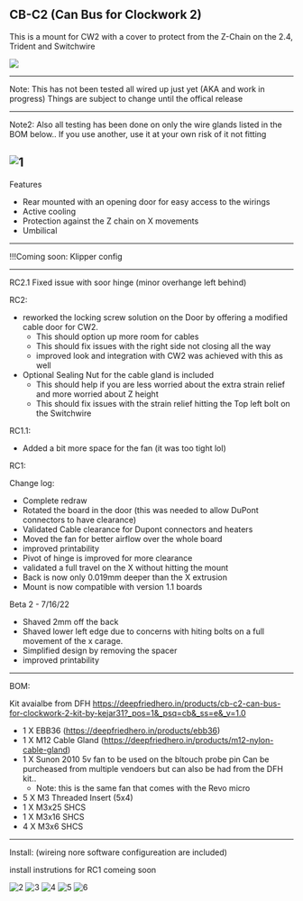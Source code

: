 
## CB-C2 (Can Bus for Clockwork 2)

This is a mount for CW2 with a cover to protect from the Z-Chain on the 2.4, Trident and Switchwire

[![](https://www.paypalobjects.com/en_US/i/btn/btn_donate_LG.gif)](https://www.paypal.com/donate?hosted_button_id=EN8E4MTBQRZ3J)

---------------------------------------------------------------------------------------

Note: This has not been tested all wired up just yet (AKA and work in progress) Things are subject to change until the offical release

---------------------------------------------------------------------------------------

Note2: Also all testing has been done on only the wire glands listed in the BOM below.. If you use another, use it at your own risk of it not fitting

![1](./photos/1RC2.jpg) 
---------------------------------------------------------------------------------------

Features 
- Rear mounted with an opening door for easy access to the wirings
- Active cooling
- Protection against the Z chain on X movements
- Umbilical 


---------------------------------------------------------------------------------------


!!!Coming soon: Klipper config

---------------------------------------------------------------------------------------

RC2.1
Fixed issue with soor hinge (minor overhange left behind)

RC2:

- reworked the locking screw solution on the Door by offering a modified cable door for CW2.
	- This should option up more room for cables
	- This should fix issues with the right side not closing all the way
	- improved look and integration with CW2 was achieved with this as well
- Optional Sealing Nut for the cable gland is included
	- This should help if you are less worried about the extra strain relief and more worried about Z height
	- This should fix issues with the strain relief hitting the Top left bolt on the Switchwire

RC1.1:
 - Added a bit more space for the fan (it was too tight lol)

RC1: 

Change log:
- Complete redraw
- Rotated the board in the door (this was needed to allow DuPont connectors to have clearance)
- Validated Cable clearance for Dupont connectors and heaters 
- Moved the fan for better airflow over the whole board
- improved printability 
- Pivot of hinge is improved for more clearance
- validated a full travel on the X without hitting the mount
- Back is now only 0.019mm deeper than the X extrusion
- Mount is now compatible with version 1.1 boards



Beta 2 - 7/16/22
- Shaved 2mm off the back
- Shaved lower left edge due to concerns with hiting bolts on a full movement of the x carage. 
- Simplified design by removing the spacer
- improved printability 
	
	

---------------------------------------------------------------------------------------


BOM:

Kit avaialbe from DFH https://deepfriedhero.in/products/cb-c2-can-bus-for-clockwork-2-kit-by-kejar31?_pos=1&_psq=cb&_ss=e&_v=1.0

- 1 X EBB36 (https://deepfriedhero.in/products/ebb36)
- 1 X M12 Cable Gland (https://deepfriedhero.in/products/m12-nylon-cable-gland)
- 1 X Sunon 2010 5v fan to be used on the bltouch probe pin Can be purcheased from multiple vendoers but can also be had from the DFH kit.. 
    - Note: this is the same fan that comes with the Revo micro
- 5 X M3 Threaded Insert (5x4)
- 1 X M3x25 SHCS
- 1 X M3x16 SHCS
- 4 X M3x6 SHCS

---------------------------------------------------------------------------------------

Install: (wireing nore software configureation are included)

install instrutions for RC1 comeing soon


![2](./photos/2RC2.jpg) 
![3](./photos/3RC2.jpg) 
![4](./photos/4.jpeg) 
![5](./photos/5.jpeg) 
![6](./photos/6.jpeg) 

